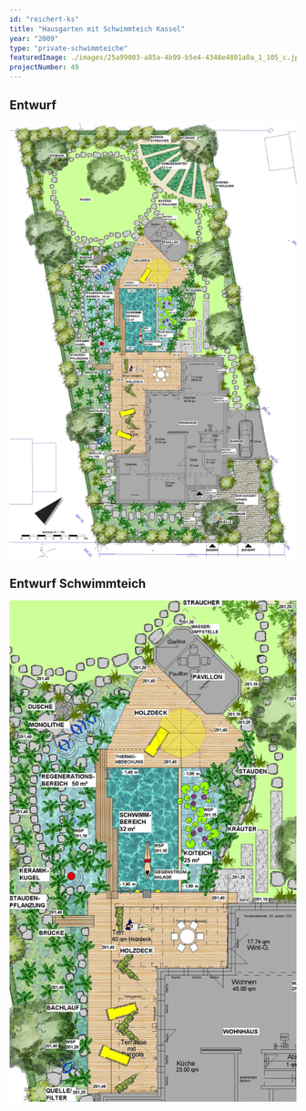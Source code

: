 ```yaml
---
id: "reichert-ks"
title: "Hausgarten mit Schwimmteich Kassel"
year: "2009"
type: "private-schwimmteiche"
featuredImage: ./images/25a99803-a85a-4b99-b5e4-4348e4801a0a_1_105_c.jpeg
projectNumber: 49
---
```


## Entwurf
![Entwurf](./images/49entwurf.jpg)

## Entwurf Schwimmteich
![Vorentwurf](./images/49entwurfschwimmteich.jpg)
